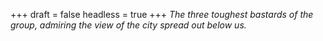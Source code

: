 
+++
draft = false
headless = true
+++
_The three toughest bastards of the group, admiring the view of the city spread out below us._
